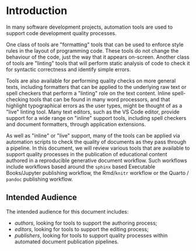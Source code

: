 # Introduction

In many software development projects, automation tools are used to support code development quality processes.

One class of tools are "formatting" tools that can be used to enforce style rules in the layout of programming code. These tools do not change the behaviour of the code, just the way that it appears on-screen. Another class of tools are "linting" tools that will perform static analysis of code to check it for syntactic correctness and identify simple errors.

Tools are also available for performing quality checks on more general texts, including formatters that can be applied to the underlying raw text or spell checkers that perform a "linting" role on the text content. Inline spell-checking tools that can be found in many word processors, and that highlight typographical errors as the user types, might be thought of as a "live" linting tool. Many text editors, such as the VS Code editor, provide support for a wide range on "inline" support tools, including spell checkers and document formatters, through application extensions.

As well as "inline" or "live" support, many of the tools can be applied via automation scripts to check the quality of documents as they pass through a pipeline. In this document, we will review various tools that are available to support quality processes in the publication of educational content authored in a reproducible generative document workflow. Such workflows include workflows based around the `sphinx` based Executable Books/Jupyter publishing workflow, the Rmd/`knitr` workflow or the Quarto / `pandoc` publishing workflow.

## Intended Audience

The intended audience for this document includes:

- *authors*, looking for tools to support the authoring process;
- *editors*, looking for tools to support the editing process;
- *publishers*, looking for tools to support quality processes within automated document publication pipelines.